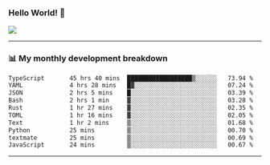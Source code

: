 ### Hello World! 👋

<a>
  <img align="center" src="https://github-readme-stats.vercel.app/api?username=megatunger&count_private=true&include_all_commits=true&bg_color=30,56CCF2,2F80ED&title_color=fff&text_color=fff" />
</a>

------
### 📊 My monthly development breakdown

<!--START_SECTION:waka-->

```txt
TypeScript       45 hrs 40 mins  ██████████████████▒░░░░░░   73.94 %
YAML             4 hrs 28 mins   █▓░░░░░░░░░░░░░░░░░░░░░░░   07.24 %
JSON             2 hrs 5 mins    █░░░░░░░░░░░░░░░░░░░░░░░░   03.39 %
Bash             2 hrs 1 min     ▓░░░░░░░░░░░░░░░░░░░░░░░░   03.28 %
Rust             1 hr 27 mins    ▓░░░░░░░░░░░░░░░░░░░░░░░░   02.35 %
TOML             1 hr 16 mins    ▓░░░░░░░░░░░░░░░░░░░░░░░░   02.05 %
Text             1 hr 2 mins     ▒░░░░░░░░░░░░░░░░░░░░░░░░   01.68 %
Python           25 mins         ▒░░░░░░░░░░░░░░░░░░░░░░░░   00.70 %
textmate         25 mins         ▒░░░░░░░░░░░░░░░░░░░░░░░░   00.69 %
JavaScript       24 mins         ▒░░░░░░░░░░░░░░░░░░░░░░░░   00.67 %
```

<!--END_SECTION:waka-->

------
